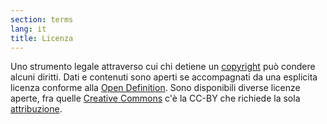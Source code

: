 ```yaml
---
section: terms
lang: it
title: Licenza
---
```


Uno strumento legale attraverso cui chi detiene un [copyright](/glossary/it/terms/copyright/) può condere alcuni diritti. Dati e contenuti sono aperti se accompagnati da una esplicita licenza conforme alla [Open Definition](/glossary/it/terms/open-definition/). Sono disponibili diverse licenze aperte, fra quelle [Creative Commons](/glossary/en/terms/creative-commons/) c'è la CC-BY che richiede la sola [attribuzione](/glossary/it/terms/creative-commons/attribution).
